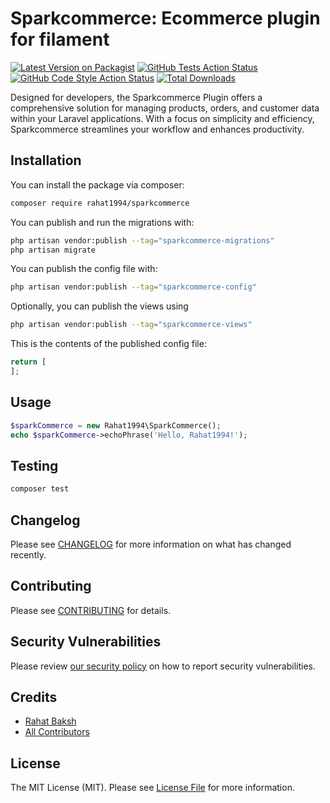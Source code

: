 # Sparkcommerce: Ecommerce plugin for filament

[![Latest Version on Packagist](https://img.shields.io/packagist/v/rahat1994/sparkcommerce.svg?style=flat-square)](https://packagist.org/packages/rahat1994/sparkcommerce)
[![GitHub Tests Action Status](https://img.shields.io/github/actions/workflow/status/rahat1994/sparkcommerce/run-tests.yml?branch=main&label=tests&style=flat-square)](https://github.com/rahat1994/sparkcommerce/actions?query=workflow%3Arun-tests+branch%3Amain)
[![GitHub Code Style Action Status](https://img.shields.io/github/actions/workflow/status/rahat1994/sparkcommerce/fix-php-code-styling.yml?branch=main&label=code%20style&style=flat-square)](https://github.com/rahat1994/sparkcommerce/actions?query=workflow%3A"Fix+PHP+code+styling"+branch%3Amain)
[![Total Downloads](https://img.shields.io/packagist/dt/rahat1994/sparkcommerce.svg?style=flat-square)](https://packagist.org/packages/rahat1994/sparkcommerce)

Designed for developers, the Sparkcommerce Plugin offers a comprehensive solution for managing products, orders, and customer data within your Laravel applications. With a focus on simplicity and efficiency, Sparkcommerce streamlines your workflow and enhances productivity.

## Installation

You can install the package via composer:

```bash
composer require rahat1994/sparkcommerce
```

You can publish and run the migrations with:

```bash
php artisan vendor:publish --tag="sparkcommerce-migrations"
php artisan migrate
```

You can publish the config file with:

```bash
php artisan vendor:publish --tag="sparkcommerce-config"
```

Optionally, you can publish the views using

```bash
php artisan vendor:publish --tag="sparkcommerce-views"
```

This is the contents of the published config file:

```php
return [
];
```

## Usage

```php
$sparkCommerce = new Rahat1994\SparkCommerce();
echo $sparkCommerce->echoPhrase('Hello, Rahat1994!');
```

## Testing

```bash
composer test
```

## Changelog

Please see [CHANGELOG](CHANGELOG.md) for more information on what has changed recently.

## Contributing

Please see [CONTRIBUTING](.github/CONTRIBUTING.md) for details.

## Security Vulnerabilities

Please review [our security policy](../../security/policy) on how to report security vulnerabilities.

## Credits

- [Rahat Baksh](https://github.com/rahat1994)
- [All Contributors](../../contributors)

## License

The MIT License (MIT). Please see [License File](LICENSE.md) for more information.
